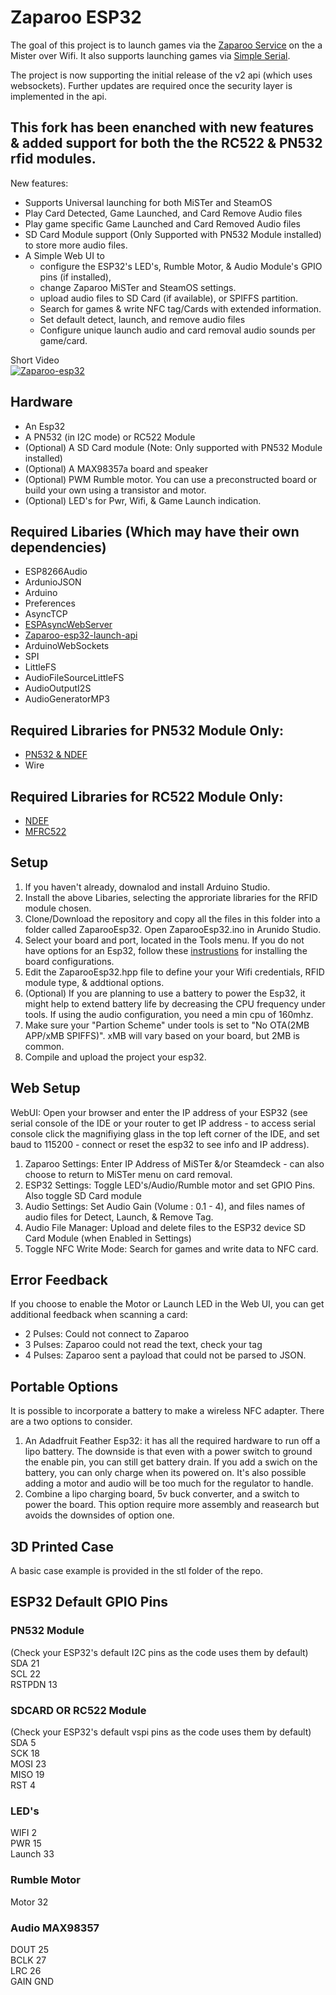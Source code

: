 # Zaparoo ESP32

The goal of this project is to launch games via the [Zaparoo Service](https://wiki.zaparoo.org/Main_Page) on the a Mister over Wifi. It also supports launching games via [Simple Serial](https://wiki.zaparoo.org/Reader_Drivers#Simple_Serial).

The project is now supporting the initial release of the v2 api (which uses websockets). Further updates are required once the security layer is implemented in the api.

## This fork has been enanched with new features & added support for both the the RC522 & PN532 rfid modules.  
New features:  
- Supports Universal launching for both MiSTer and SteamOS
- Play Card Detected, Game Launched, and Card Remove Audio files  
- Play game specific Game Launched and Card Removed Audio files  
- SD Card Module support (Only Supported with PN532 Module installed) to store more audio files.
- A Simple Web UI to
  - configure the ESP32's LED's, Rumble Motor, & Audio Module's GPIO pins (if installed),
  - change Zaparoo MiSTer and SteamOS settings.
  - upload audio files to SD Card (if available), or SPIFFS partition.
  - Search for games & write NFC tag/Cards with extended information.
  - Set default detect, launch, and remove audio files
  - Configure unique launch audio and card removal audio sounds per game/card.

Short Video  
[![Zaparoo-esp32](https://img.youtube.com/vi/U0me8gvgdw8/0.jpg)](https://youtu.be/U0me8gvgdw8)
  
## Hardware
* An Esp32
* A PN532 (in I2C mode) or RC522 Module
* (Optional) A SD Card module (Note: Only supported with PN532 Module installed)
* (Optional) A MAX98357a board and speaker
* (Optional) PWM Rumble motor. You can use a preconstructed board or build your own using a transistor and motor.
* (Optional) LED's for Pwr, Wifi, & Game Launch indication.  

## Required Libaries (Which may have their own dependencies)
* ESP8266Audio  
* ArdunioJSON
* Arduino
* Preferences
* AsyncTCP
* [ESPAsyncWebServer](https://github.com/MintyTrebor/ESPWebFileManager)
* [Zaparoo-esp32-launch-api](https://github.com/ZaparooProject/zaparoo-esp32-launch-api)  
* ArduinoWebSockets
* SPI
* LittleFS
* AudioFileSourceLittleFS
* AudioOutputI2S
* AudioGeneratorMP3  
  
## Required Libraries for PN532 Module Only:  
* [PN532 & NDEF](https://github.com/MintyTrebor/PN532)  
* Wire

## Required Libraries for RC522 Module Only:  
* [NDEF](https://github.com/TheNitek/NDEF)
* [MFRC522](https://github.com/MintyTrebor/rfid)  
  
## Setup
1. If you haven't already, downalod and install Arduino Studio.
2. Install the above Libaries, selecting the approriate libraries for the RFID module chosen.
3. Clone/Download the repository and copy all the files in this folder into a folder called ZaparooEsp32. Open ZaparooEsp32.ino in Arunido Studio.
4. Select your board and port, located in the Tools menu. If you do not have options for an Esp32, follow these [instrustions](https://docs.sunfounder.com/projects/umsk/en/latest/03_esp32/esp32_start/03_install_esp32.html) for installing the board configurations.
5. Edit the ZaparooEsp32.hpp file to define your your Wifi credentials, RFID module type, & addtional options.
6. (Optional) If you are planning to use a battery to power the Esp32, it might help to extend battery life by decreasing the CPU frequency under tools. If using the audio configuration, you need a min cpu of 160mhz.
7. Make sure your "Partion Scheme" under tools is set to "No OTA(2MB APP/xMB SPIFFS)". xMB will vary based on your board, but 2MB is common. 
8. Compile and upload the project your esp32.

## Web Setup
WebUI: Open your browser and enter the IP address of your ESP32 (see serial console of the IDE or your router to get IP address - to access serial console click the magnifiying glass in the top left corner of the IDE, and set baud to 115200 - connect or reset the esp32 to see info and IP address).
1. Zaparoo Settings: Enter IP Address of MiSTer &/or Steamdeck - can also choose to return to MiSTer menu on card removal.
2. ESP32 Settings: Toggle LED's/Audio/Rumble motor and set GPIO Pins. Also toggle SD Card module
3. Audio Settings: Set Audio Gain (Volume : 0.1 - 4), and files names of audio files for Detect, Launch, & Remove Tag.
4. Audio File Manager: Upload and delete files to the ESP32 device SD Card Module (when Enabled in Settings)
5. Toggle NFC Write Mode: Search for games and write data to NFC card.  

## Error Feedback
If you choose to enable the Motor or Launch LED in the Web UI, you can get additional feedback when scanning a card:
* 2 Pulses: Could not connect to Zaparoo
* 3 Pulses: Zaparoo could not read the text, check your tag
* 4 Pulses: Zaparoo sent a payload that could not be parsed to JSON.

## Portable Options
It is possible to incorporate a battery to make a wireless NFC adapter. There are a two options to consider.
1. An Adadfruit Feather Esp32: it has all the required hardware to run off a lipo battery. The downside is that even with a power switch to ground the enable pin, you can still get battery drain. If you add a swich on the battery, you can only charge when its powered on. It's also possible adding a motor and audio will be too much for the regulator to handle.
2. Combine a lipo charging board, 5v buck converter, and a switch to power the board. This option require more assembly and reasearch but avoids the downsides of option one.

## 3D Printed Case  
A basic case example is provided in the stl folder of the repo.  

## ESP32 Default GPIO Pins  

### PN532 Module
(Check your ESP32's default I2C pins as the code uses them by default)    
SDA             21  
SCL             22  
RSTPDN          13  

### SDCARD OR RC522 Module
(Check your ESP32's default vspi pins as the code uses them by default)    
SDA     5  
SCK     18  
MOSI    23  
MISO    19  
RST     4  

### LED's
WIFI    2  
PWR     15  
Launch  33  

### Rumble Motor
Motor   32  

### Audio MAX98357
DOUT    25   
BCLK    27  
LRC     26  
GAIN    GND
